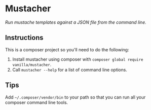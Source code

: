 # Mustacher

*Run mustache templates against a JSON file from the command line.*

## Instructions

This is a composer project so you'll need to do the following:

1. Install mustacher using composer with `composer global require vanilla/mustacher`.
2. Call `mustacher --help` for a list of command line options.

## Tips

Add `~/.composer/vendor/bin` to your path so that you can run all your composer command line tools.
